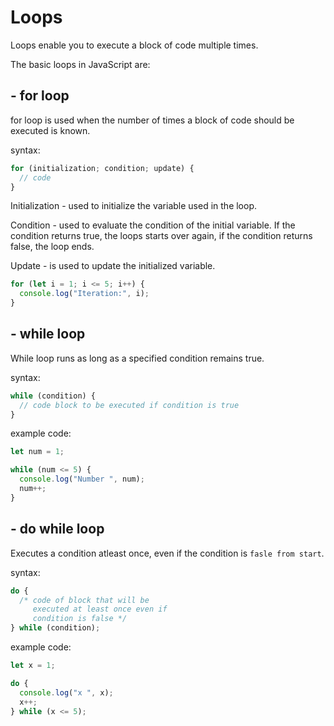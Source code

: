 # Loops

Loops enable you to execute a block of code multiple times.

The basic loops in JavaScript are:

## - for loop

for loop is used when the number of times a block of code should be executed is known.

syntax:

```js
for (initialization; condition; update) {
  // code
}
```

Initialization - used to initialize the variable used in the loop.

Condition - used to evaluate the condition of the initial variable. If the condition returns true, the loops starts over again, if the condition returns false, the loop ends.

Update - is used to update the initialized variable.

```js
for (let i = 1; i <= 5; i++) {
  console.log("Iteration:", i);
}
```

## - while loop

While loop runs as long as a specified condition remains true.

syntax:

```js
while (condition) {
  // code block to be executed if condition is true
}
```

example code:

```js
let num = 1;

while (num <= 5) {
  console.log("Number ", num);
  num++;
}
```

## - do while loop

Executes a condition atleast once, even if the condition is `fasle from start`.

syntax:

```js
do {
  /* code of block that will be
     executed at least once even if
     condition is false */
} while (condition);
```

example code:

```js
let x = 1;

do {
  console.log("x ", x);
  x++;
} while (x <= 5);
```
